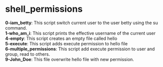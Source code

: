 <h1>shell_permissions</h1>
<b>0-iam_betty</b>: This script switch current user to the user betty using the su command.<br>
<b>1-who_am_i</b>: This script prints the effective username of the current user<br>
<b>4-empty</b>: This script creates an empty file called hello<br>
<b>5-execute</b>: This script adds execute permission to hello file<br>
<b>6-multiple_permissions</b>: This script add execute permission to user and group, read to others.<br>
<b>9-John_Doe</b>: This file overwrite hello file with new permission.<br>
